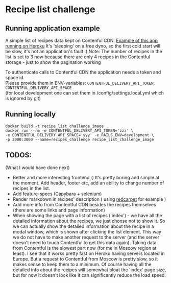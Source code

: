 # Recipe list challenge

## Running application example
A simple list of recipes data kept on Contenful CDN.
[Example of this app running on Heroku](https://recipe-list-test.herokuapp.com/)
It's 'sleeping' on a free dyno, so the first cold start will be slow, it's not an application's fault :) 
Note: The number of recipes in the list is set to 3 now because there are only 4 recipes in the Contentful storage -
just to show the pagination working

To authenticate calls to Contentful CDN the application needs a token and space id.         
Please provide them in ENV-variables: `CONTENTFUL_DELIVERY_API_TOKEN`, `CONTENTFUL_DELIVERY_API_SPACE`           
(for local development one can set them in /config/settings.local.yml which is ignored by git)

## Running locally
```
docker build -t recipe_list_challenge_image .
docker run --rm -e CONTENTFUL_DELIVERY_API_TOKEN='zzz' \
-e CONTENTFUL_DELIVERY_API_SPACE='yyy' -e RAILS_ENV=development \
-p 3000:3000 --name=recipes_challenge recipe_list_challenge_image
```

## TODOS:
(What I would have done next)

- Better and more interesting frontend :) It's pretty boring and simple at the moment.
  Add header, footer etc, add an ability to change number of recipes in the list.
- Add feature-specs (Capybara + selenium)
- Render markdown in recipes' description ( using [redcarpet](https://github.com/vmg/redcarpet) for example )
- Add more info from Contentful CDN besides the recipes themselves (there are some links and page information) 
- When showing the page with a list of recipes ('index') - we have all the detailed information about the recipes, we just choose not to show it.
  So we can actually show the detailed information about the recipe in a modal window, which is shown after clicking the list element.
  This way we do not have to make another request to the server (and the server doesn't need to touch Contentful to get this data again).
  Taking data from Contentful is the slowest part now (for me in Moscow region at least). 
  I see that it works pretty fast on Heroku having servers located in Europe. But a request to Contentful from Moscow is pretty slow, so it makes sense to keep them to a minimum. Of course having all the detailed info about the recipes will somewhat bloat the 'index' page size, but for now it doesn't look like it can significantly reduce the load speed.
